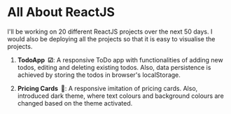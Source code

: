 # All About ReactJS

I'll be working on 20 different ReactJS projects over the next 50 days. I would also be deploying all the projects so that it is easy to visualise the projects.

1. **TodoApp &nbsp;☑**: A responsive ToDo app with functionalities of adding new todos, editing and deleting existing todos. Also, data persistence is achieved by storing the todos in browser's localStorage.

2. **Pricing Cards &nbsp;💸**: A responsive imitation of pricing cards. Also, introduced dark theme, where text colours and background colours are changed based on the theme activated.